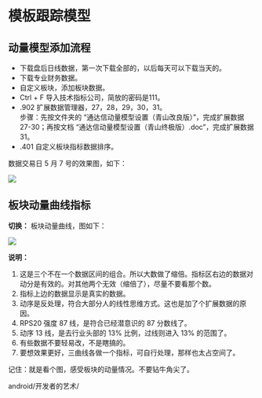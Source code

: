 # 模板跟踪模型

## 动量模型添加流程
* 下载盘后日线数据，第一次下载全部的，以后每天可以下载当天的。
* 下载专业财务数据。
* 自定义板块，添加板块数据。
* Ctrl + F 导入技术指标公司，简放的密码是111。
* .902 扩展数据管理器，27，28，29，30，31。<br/>
  步骤：先按文件夹的 “通达信动量模型设置（青山改良版）”，完成扩展数据 27-30；再按文档 “通达信动量模型设置（青山终极版）.doc”，完成扩展数据 31。
* .401 自定义板块指标数据排序。

数据交易日 5 月 7 号的效果图，如下：


![](https://sykent-blog-image.oss-cn-beijing.aliyuncs.com/stock/q-5月7号效果图.png)
## 板块动量曲线指标
**切换：** 板块动量曲线，图如下：

![](https://sykent-blog-image.oss-cn-beijing.aliyuncs.com/stock/q-板块动量曲线.png)

**说明：**
1. 这是三个不在一个数据区间的组合。所以大数做了缩倍。指标区右边的数据对动分是有效的。对其他两个无效（缩倍了），尽量不要看那个数。
2. 指标上边的数据显示是真实的数据。
3. 动序是反处理，符合大部分人的线性思维方式。这也是加了个扩展数据的原因。
4. RPS20 强度 87 线，是符合已经潜意识的 87 分数线了。
5. 动序 13 线，是去行业头部的 13% 比例，过线则进入 13% 的范围了。
6. 有些数据不要轻易改，不是瞎搞的。
7. 要想效果更好，三曲线各做一个指标，可自行处理，那样也太占空间了。

记住：就是看个图，感受板块的动量情况。不要钻牛角尖了。

android/开发者的艺术/
